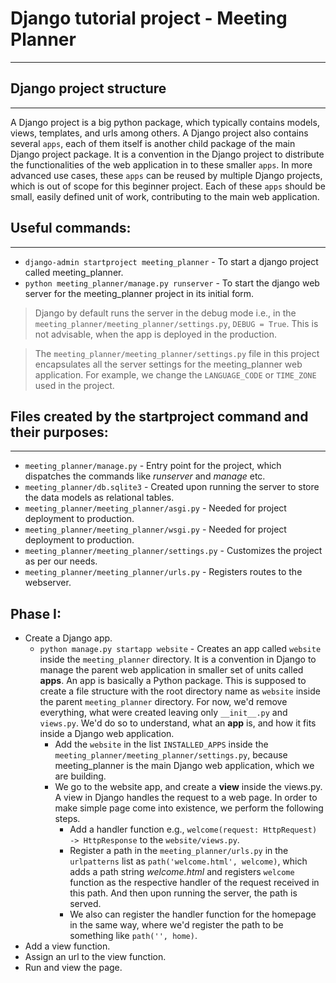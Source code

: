 # Django tutorial project - Meeting Planner
---

## Django project structure
---

A Django project is a big python package, which typically contains models, views, templates, and urls among others. A 
Django project also contains several `apps`, each of them itself is another child package of the main Django project 
package. It is a convention in the Django project to distribute the functionalities of the web application in to these 
smaller `apps`. In more advanced use cases, these `apps` can be reused by multiple Django projects, which is out of 
scope for this beginner project. Each of these `apps` should be small, easily defined unit of work, contributing to the 
main web application.

## Useful commands:
---

* `django-admin startproject meeting_planner` - To start a django project called meeting_planner.
* `python meeting_planner/manage.py runserver` - To start the django web server for the meeting_planner project in its 
initial form.

> Django by default runs the server in the debug mode i.e., in the `meeting_planner/meeting_planner/settings.py`,
> `DEBUG = True`. This is not advisable, when the app is deployed in the production.

> The `meeting_planner/meeting_planner/settings.py` file in this project encapsulates all the server settings for the 
> meeting_planner web application. For example, we change the `LANGUAGE_CODE` or `TIME_ZONE` used in the project.

## Files created by the startproject command and their purposes:
---

* `meeting_planner/manage.py` - Entry point for the project, which dispatches the commands like _runserver_ and 
_manage_ etc.
* `meeting_planner/db.sqlite3` - Created upon running the server to store the data models as relational tables.
* `meeting_planner/meeting_planner/asgi.py` - Needed for project deployment to production.
* `meeting_planner/meeting_planner/wsgi.py` - Needed for project deployment to production.
* `meeting_planner/meeting_planner/settings.py` - Customizes the project as per our needs.
* `meeting_planner/meeting_planner/urls.py` - Registers routes to the webserver.

## Phase I:
* Create a Django app.
  * `python manage.py startapp website` - Creates an app called `website` inside the `meeting_planner` directory. It is
    a convention in Django to manage the parent web application in smaller set of units called **apps**. An app is 
    basically a Python package. This is supposed to create a file structure with the root directory name as `website` 
    inside the parent `meeting_planner` directory. For now, we'd remove everything, what were created leaving only 
    `__init__.py` and `views.py`. We'd do so to understand, what an **app** is, and how it fits inside a Django web 
    application.
    * Add the `website` in the list `INSTALLED_APPS` inside the `meeting_planner/meeting_planner/settings.py`, because 
      meeting_planner is the main Django web application, which we are building.
    * We go to the website app, and create a **view** inside the views.py. A view in Django handles the request to a web 
      page. In order to make simple page come into existence, we perform the following steps.
      * Add a handler function e.g., `welcome(request: HttpRequest) -> HttpResponse` to the `website/views.py`.
      * Register a path in the `meeting_planner/urls.py` in the `urlpatterns` list as `path('welcome.html', welcome)`, 
        which adds a path string _welcome.html_ and registers `welcome` function as the respective handler of the 
        request received in this path. And then upon running the server, the path is served.
      * We also can register the handler function for the homepage in the same way, where we'd register the path to be 
        something like `path('', home)`.
* Add a view function.
* Assign an url to the view function.
* Run and view the page.